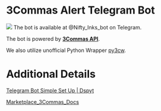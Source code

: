 # 3Commas Alert Telegram Bot

![](.\\assets\\3commas.gif)
The bot is available at @Nifty_Inks_bot on Telegram.

The bot is powered by **[3Commas API](https://github.com/3commas-io/3commas-official-api-docs)**.

We also utilize unofficial Python Wrapper [py3cw](https://github.com/bogdanteodoru/py3cw).


# Additional Details

[Telegram Bot Simple Set Up | Dspyt](https://dspyt.com/simple-telegram-bot-in-python-hosted-easily-on-heroku/)

[Marketplace_3Commas_Docs](https://github.com/3commas-io/3commas-official-api-docs/blob/master/marketplace_api.md)